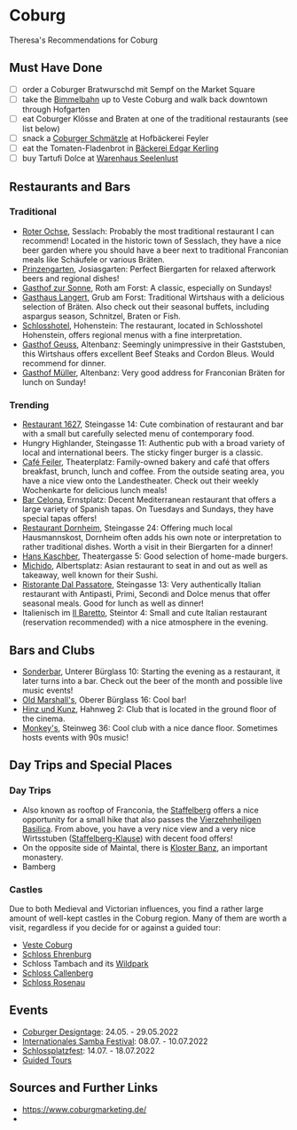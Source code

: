 # Coburg

Theresa's Recommendations for Coburg

## Must Have Done
- [ ] order a Coburger Bratwurschd mit Sempf on the Market Square
- [ ] take the [Bimmelbahn](https://geckobahn.de/coburg.html) up to Veste Coburg and walk back downtown through Hofgarten
- [ ] eat Coburger Klösse and Braten at one of the traditional restaurants (see list below)
- [ ] snack a [Coburger Schmätzle](https://www.feyler-lebkuchen.de/coburger-schmaetzchen/) at Hofbäckerei Feyler
- [ ] eat the Tomaten-Fladenbrot in [Bäckerei Edgar Kerling](https://www.brotspezialitaeten.de/)
- [ ] buy Tartufi Dolce at [Warenhaus Seelenlust](https://www.facebook.com/Warenhaus-Seelenlust-251110655241565/) 

## Restaurants and Bars
### Traditional
- [Roter Ochse](https://www.facebook.com/roter.ochse.sesslach), Sesslach: Probably the most traditional restaurant I can recommend! Located in the historic town of Sesslach, they have a nice beer garden where you should have a beer next to traditional Franconian meals like Schäufele or various Bräten. 
- [Prinzengarten](https://www.facebook.com/prinzengartencoburg/), Josiasgarten: Perfect Biergarten for relaxed afterwork beers and regional dishes!
- [Gasthof zur Sonne](https://www.pension-zursonne.de/), Roth am Forst: A classic, especially on Sundays!
- [Gasthaus Langert](https://www.gasthaus-langert.de/b%C3%BCfett.php), Grub am Forst: Traditional Wirtshaus with a delicious selection of Bräten. Also check out their seasonal buffets, including aspargus season, Schnitzel, Braten or Fish. 
- [Schlosshotel](https://www.schlosshotel-hohenstein.de/restaurant/), Hohenstein: The restaurant, located in Schlosshotel Hohenstein, offers regional menus with a fine interpretation.
- [Gasthof Geuss](https://gastro.bad-staffelstein.de/de/gastro/detail/56a72e2e975a9ac054526a45), Altenbanz: Seemingly unimpressive in their Gaststuben, this Wirtshaus offers excellent Beef Steaks and Cordon Bleus. Would recommend for dinner.
- [Gasthof Müller](http://www.gasthof-mueller.de/index.html), Altenbanz: Very good address for Franconian Bräten for lunch on Sunday! 



### Trending
- [Restaurant 1627](https://www.restaurant1627.de/), Steingasse 14: Cute combination of restaurant and bar with a small but carefully selected menu of contemporary food. 
- Hungry Highlander, Steingasse 11: Authentic pub with a broad variety of local and international beers. The sticky finger burger is a classic.
- [Café Feiler](https://www.cafe-feiler.de/), Theaterplatz: Family-owned bakery and café that offers breakfast, brunch, lunch and coffee. From the outside seating area, you have a nice view onto the Landestheater. Check out their weekly Wochenkarte for delicious lunch meals!
- [Bar Celona](https://www.barcelona-coburg.de/), Ernstplatz: Decent Mediterranean restaurant that offers a large variety of Spanish tapas. On Tuesdays and Sundays, they have special tapas offers! 
- [Restaurant Dornheim](http://www.dornheim-coburg.de/), Steingasse 24: Offering much local Hausmannskost, Dornheim often adds his own note or interpretation to rather traditional dishes. Worth a visit in their Biergarten for a dinner!
- [Hans Kaschber](https://www.hanskaschber.de/coburg/), Theatergasse 5: Good selection of home-made burgers.
- [Michido](https://michido-restaurant.de/), Albertsplatz: Asian restaurant to seat in and out as well as takeaway, well known for their Sushi. 
- [Ristorante Dal Passatore](https://www.facebook.com/DalPassatore/), Steingasse 13: Very authentically Italian restaurant with Antipasti, Primi, Secondi and Dolce menus that offer seasonal meals. Good for lunch as well as dinner! 
- Italienisch im [Il Baretto](https://www.facebook.com/barettocoburg/), Steintor 4: Small and cute Italian restaurant (reservation recommended) with a nice atmosphere in the evening.

## Bars and Clubs
- [Sonderbar](https://www.facebook.com/Sonderbar.Coburg/), Unterer Bürglass 10: Starting the evening as a restaurant, it later turns into a bar. Check out the beer of the month and possible live music events! 
- [Old Marshall's](https://www.facebook.com/OldMarshals/), Oberer Bürglass 16: Cool bar! 
- [Hinz und Kunz](https://www.facebook.com/hinzundkunzcoburg), Hahnweg 2: Club that is located in the ground floor of the cinema.
- [Monkey's](https://www.facebook.com/monkeyscoburg/), Steinweg 36: Cool club with a nice dance floor. Sometimes hosts events with 90s music! 

## Day Trips and Special Places
### Day Trips
- Also known as rooftop of Franconia, the [Staffelberg](https://www.bad-staffelstein.de/de/tourismus/bad-staffelstein/sehenswuerdigkeiten/staffelberg.php) offers a nice opportunity for a small hike that also passes the [Vierzehnheiligen Basilica](https://www.bad-staffelstein.de/de/tourismus/bad-staffelstein/sehenswuerdigkeiten/vierzehnheiligen.php). From above, you have a very nice view and a very nice Wirtsstuben ([Staffelberg-Klause](https://www.facebook.com/Staffelberg-Klause-302258903227083/)) with decent food offers! 
- On the opposite side of Maintal, there is [Kloster Banz](https://www.bad-staffelstein.de/de/tourismus/bad-staffelstein/sehenswuerdigkeiten/kloster-banz.php), an important monastery.
- Bamberg

### Castles
Due to both Medieval and Victorian influences, you find a rather large amount of well-kept castles in the Coburg region. Many of them are worth a visit, regardless if you decide for or against a guided tour: 
- [Veste Coburg](https://www.kunstsammlungen-coburg.de/)
- [Schloss Ehrenburg](https://www.schloesser.bayern.de/deutsch/schloss/objekte/co_ehren.htm)
- Schloss Tambach and its [Wildpark](https://www.wildpark-tambach.de/)
- [Schloss Callenberg](https://www.schloss-callenberg.com/)
- [Schloss Rosenau](https://www.schloesser-coburg.de/deutsch/rosenau/index.htm)

## Events
- [Coburger Designtage](https://www.c-d-o.de/veranstaltungen/designtage/): 24.05. - 29.05.2022
- [Internationales Samba Festival](https://www.samba-festival.de/2022/): 08.07. - 10.07.2022
- [Schlossplatzfest](https://www.schlossplatzfest-coburg.de/): 14.07. - 18.07.2022
- [Guided Tours](https://veranstaltungen.coburg.de/details/ort/tourist-information/controller/Location/action/show.html)


## Sources and Further Links
- https://www.coburgmarketing.de/
- 
